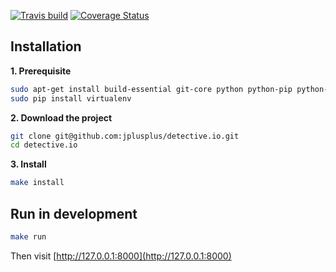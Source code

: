 [![Travis build](https://secure.travis-ci.org/jplusplus/detective.io.png?branch=master)](https://travis-ci.org/jplusplus/detective.io)
[![Coverage Status](https://coveralls.io/repos/jplusplus/detective.io/badge.png)](https://coveralls.io/r/jplusplus/detective.io)

## Installation

**1. Prerequisite**
```bash
sudo apt-get install build-essential git-core python python-pip python-dev
sudo pip install virtualenv
```

**2.  Download the project**
```bash
git clone git@github.com:jplusplus/detective.io.git
cd detective.io
```

**3. Install**
```bash
make install
```

## Run in development
```bash
make run
```

Then visit [http://127.0.0.1:8000](http://127.0.0.1:8000)